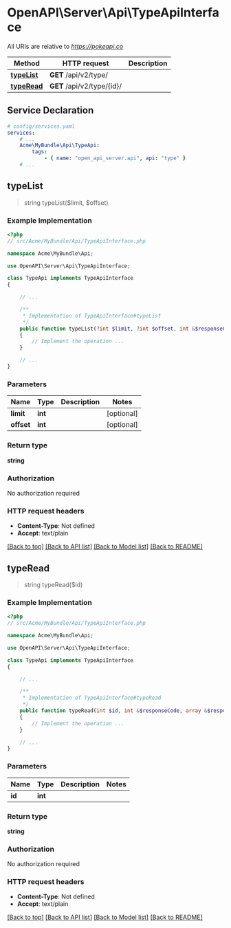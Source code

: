 # OpenAPI\Server\Api\TypeApiInterface

All URIs are relative to *https://pokeapi.co*

Method | HTTP request | Description
------------- | ------------- | -------------
[**typeList**](TypeApiInterface.md#typeList) | **GET** /api/v2/type/ | 
[**typeRead**](TypeApiInterface.md#typeRead) | **GET** /api/v2/type/{id}/ | 


## Service Declaration
```yaml
# config/services.yaml
services:
    # ...
    Acme\MyBundle\Api\TypeApi:
        tags:
            - { name: "open_api_server.api", api: "type" }
    # ...
```

## **typeList**
> string typeList($limit, $offset)



### Example Implementation
```php
<?php
// src/Acme/MyBundle/Api/TypeApiInterface.php

namespace Acme\MyBundle\Api;

use OpenAPI\Server\Api\TypeApiInterface;

class TypeApi implements TypeApiInterface
{

    // ...

    /**
     * Implementation of TypeApiInterface#typeList
     */
    public function typeList(?int $limit, ?int $offset, int &$responseCode, array &$responseHeaders): array|object|null
    {
        // Implement the operation ...
    }

    // ...
}
```

### Parameters

Name | Type | Description  | Notes
------------- | ------------- | ------------- | -------------
 **limit** | **int**|  | [optional]
 **offset** | **int**|  | [optional]

### Return type

**string**

### Authorization

No authorization required

### HTTP request headers

 - **Content-Type**: Not defined
 - **Accept**: text/plain

[[Back to top]](#) [[Back to API list]](../../README.md#documentation-for-api-endpoints) [[Back to Model list]](../../README.md#documentation-for-models) [[Back to README]](../../README.md)

## **typeRead**
> string typeRead($id)



### Example Implementation
```php
<?php
// src/Acme/MyBundle/Api/TypeApiInterface.php

namespace Acme\MyBundle\Api;

use OpenAPI\Server\Api\TypeApiInterface;

class TypeApi implements TypeApiInterface
{

    // ...

    /**
     * Implementation of TypeApiInterface#typeRead
     */
    public function typeRead(int $id, int &$responseCode, array &$responseHeaders): array|object|null
    {
        // Implement the operation ...
    }

    // ...
}
```

### Parameters

Name | Type | Description  | Notes
------------- | ------------- | ------------- | -------------
 **id** | **int**|  |

### Return type

**string**

### Authorization

No authorization required

### HTTP request headers

 - **Content-Type**: Not defined
 - **Accept**: text/plain

[[Back to top]](#) [[Back to API list]](../../README.md#documentation-for-api-endpoints) [[Back to Model list]](../../README.md#documentation-for-models) [[Back to README]](../../README.md)

